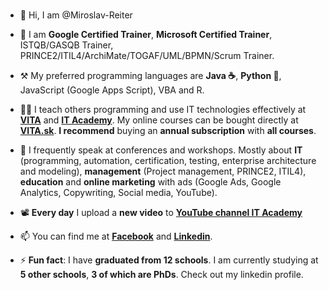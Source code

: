 ### 
- 👋 Hi, I am @Miroslav-Reiter

- 🦸 I am **Google Certified Trainer**, **Microsoft Certified Trainer**, ISTQB/GASQB Trainer, PRINCE2/ITIL4/ArchiMate/TOGAF/UML/BPMN/Scrum Trainer. 
- ⚒️ My preferred programming languages are **Java ☕**, **Python 🐍**, JavaScript (Google Apps Script), VBA and R.
- 👨‍🏫 I teach others programming and use IT technologies effectively at **[VITA](https://www.vita.sk/)** and **[IT Academy](https://www.it-academy.sk/)**.
My online courses can be bought directly at **[VITA.sk](https://www.vita.sk/)**. **I recommend** buying an **annual subscription** with **all courses**.
- 📢 I frequently speak at conferences and workshops. Mostly about **IT** (programming, automation, certification, testing, enterprise architecture and modeling), **management** (Project management, PRINCE2, ITIL4), **education** and **online marketing** with ads (Google Ads, Google Analytics, Copywriting, Social media, YouTube).
- 📽️ **Every day** I upload a **new video** to **[YouTube channel IT Academy](https://www.youtube.com/c/IT-AcademySK)**
- 📫 You can find me at **[Facebook](https://www.facebook.com/miroslav.reiter)** and **[Linkedin](https://www.linkedin.com/in/miroslav-reiter/)**.

- ⚡ **Fun fact**: I have **graduated from 12 schools**. I am currently studying at **5 other schools**, **3 of which are PhDs**. Check out my linkedin profile.

